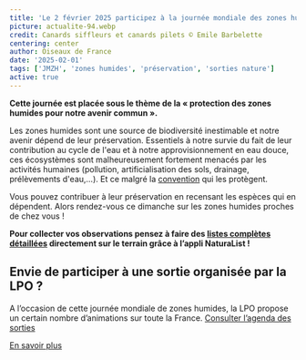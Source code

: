 ```yaml
---
title: 'Le 2 février 2025 participez à la journée mondiale des zones humides!'
picture: actualite-94.webp
credit: Canards siffleurs et canards pilets © Emile Barbelette
centering: center
author: Oiseaux de France
date: '2025-02-01'
tags: ['JMZH', 'zones humides', 'préservation', 'sorties nature']
active: true
---
```


**Cette journée est placée sous le thème de la « protection des zones humides pour notre avenir commun ».**

Les zones humides sont une source de biodiversité inestimable et notre avenir dépend de leur préservation. Essentiels à notre survie du fait de leur contribution au cycle de l'eau et à notre approvisionnement en eau douce, ces écosystèmes sont malheureusement fortement menacés par les activités humaines (pollution, artificialisation des sols, drainage, prélèvements d'eau,…). Et ce malgré la [convention](https://www.zones-humides.org/s-informer/association-ramsar-france/la-journee-mondiale-des-zones-humides) qui les protègent. 

Vous pouvez contribuer à leur préservation en recensant les espèces qui en dépendent. Alors rendez-vous ce dimanche sur les zones humides proches de chez vous ! 

**Pour collecter vos observations pensez à faire des [listes complètes détaillées](https://www.youtube.com/watch?v=rFSgvLv3lj8&list=PLrw_QRwQrnAUS1hX6g9ghYRNFsZKk8ywn&index=5) directement sur le terrain grâce à l’appli NaturaList !** 

## Envie de participer à une sortie organisée par la LPO ? 

A l’occasion de cette journée mondiale de zones humides, la LPO propose un certain nombre d’animations sur toute la France. 
[Consulter l’agenda des sorties](https://www.lpo.fr/decouvrir-la-nature/loisirs-nature/agenda-nature?Type_d%27activit%C3%A9s=Journ%C3%A9es+mondiales+des+zones+humides&page=1)

[En savoir plus](https://www.lpo.fr/qui-sommes-nous/toutes-nos-actualites/articles/actus-2025/cap-sur-les-zones-humides-a-l-occasion-de-la-jmzh-2025)
